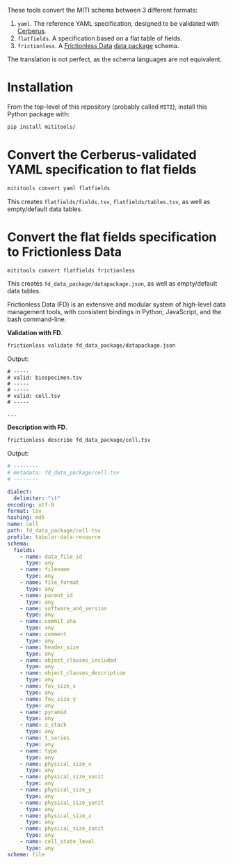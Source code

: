 These tools convert the MITI schema between 3 different formats:

1. `yaml`. The reference YAML specification, designed to be validated with [Cerberus](https://docs.python-cerberus.org/en/stable/).
2. `flatfields`. A specification based on a flat table of fields.
3. `frictionless`. A [Frictionless Data](https://frictionlessdata.io/standards/#standards-toolkit) [data package](https://specs.frictionlessdata.io/data-package/) schema.

The translation is not perfect, as the schema languages are not equivalent.

# Installation
From the top-level of this repository (probably called `MITI`), install this Python package with:

```sh
pip install mititools/
```

# Convert the Cerberus-validated YAML specification to flat fields

```sh
mititools convert yaml flatfields
```

This creates `flatfields/fields.tsv`, `flatfields/tables.tsv`, as well as empty/default data tables.


# Convert the flat fields specification to Frictionless Data

```sh
mititools convert flatfields frictionless
```

This creates `fd_data_package/datapackage.json`, as well as empty/default data tables.

Frictionless Data (FD) is an extensive and modular system of high-level data management tools, with consistent bindings in Python, JavaScript, and the bash command-line.

**Validation with FD**.

```sh
frictionless validate fd_data_package/datapackage.json
```

Output:

```
# -----
# valid: biospecimen.tsv
# -----
# -----
# valid: cell.tsv
# -----

...
```

**Description with FD**.

```sh
frictionless describe fd_data_package/cell.tsv
```

Output:

```yaml
# --------
# metadata: fd_data_package/cell.tsv
# --------

dialect:
  delimiter: "\t"
encoding: utf-8
format: tsv
hashing: md5
name: cell
path: fd_data_package/cell.tsv
profile: tabular-data-resource
schema:
  fields:
    - name: data_file_id
      type: any
    - name: filename
      type: any
    - name: file_format
      type: any
    - name: parent_id
      type: any
    - name: software_and_version
      type: any
    - name: commit_sha
      type: any
    - name: comment
      type: any
    - name: header_size
      type: any
    - name: object_classes_included
      type: any
    - name: object_classes_description
      type: any
    - name: fov_size_x
      type: any
    - name: fov_size_y
      type: any
    - name: pyramid
      type: any
    - name: z_stack
      type: any
    - name: t_series
      type: any
    - name: type
      type: any
    - name: physical_size_x
      type: any
    - name: physical_size_xunit
      type: any
    - name: physical_size_y
      type: any
    - name: physical_size_yunit
      type: any
    - name: physical_size_z
      type: any
    - name: physical_size_zunit
      type: any
    - name: cell_state_level
      type: any
scheme: file
```

